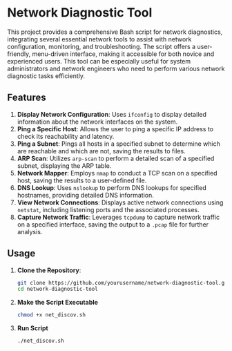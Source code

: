 # Network Diagnostic Tool

This project provides a comprehensive Bash script for network diagnostics, integrating several essential network tools to assist with network configuration, monitoring, and troubleshooting. The script offers a user-friendly, menu-driven interface, making it accessible for both novice and experienced users. This tool can be especially useful for system administrators and network engineers who need to perform various network diagnostic tasks efficiently.

## Features

1. **Display Network Configuration**: Uses `ifconfig` to display detailed information about the network interfaces on the system.
2. **Ping a Specific Host**: Allows the user to ping a specific IP address to check its reachability and latency.
3. **Ping a Subnet**: Pings all hosts in a specified subnet to determine which are reachable and which are not, saving the results to files.
4. **ARP Scan**: Utilizes `arp-scan` to perform a detailed scan of a specified subnet, displaying the ARP table.
5. **Network Mapper**: Employs `nmap` to conduct a TCP scan on a specified host, saving the results to a user-defined file.
6. **DNS Lookup**: Uses `nslookup` to perform DNS lookups for specified hostnames, providing detailed DNS information.
7. **View Network Connections**: Displays active network connections using `netstat`, including listening ports and the associated processes.
8. **Capture Network Traffic**: Leverages `tcpdump` to capture network traffic on a specified interface, saving the output to a `.pcap` file for further analysis.

## Usage

1. **Clone the Repository**:
   ```bash
   git clone https://github.com/yourusername/network-diagnostic-tool.git
   cd network-diagnostic-tool

2. **Make the Script Executable**
   ```bash
   chmod +x net_discov.sh

3. **Run Script**
   ```bash
   ./net_discov.sh



